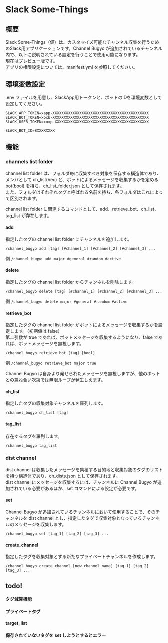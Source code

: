# Slack Some-Things

## 概要

Slack Some-Things（仮）は、カスタマイズ可能なチャンネル収集を行うためのSlack用アプリケーションです。Channel Bugyo が追加されているチャンネル内で、以下に説明されている設定を行うことで使用可能になります。 \
現在はプレビュー版です。 \
アプリの権限設定については、manifest.yml を参照してください。


## 環境変数設定
.env ファイルを用意し、SlackApp用トークンと、ボットのIDを環境変数として設定してください。
```
SLACK_APP_TOKEN=xapp-XXXXXXXXXXXXXXXXXXXXXXXXXXXXXXXXXXXXXXXXXXX
SLACK_BOT_TOKEN=xoxb-XXXXXXXXXXXXXXXXXXXXXXXXXXXXXXXXXXXXXXXXXXX
SLACK_USER_TOKEN=xoxp-XXXXXXXXXXXXXXXXXXXXXXXXXXXXXXXXXXXXXXXXXX

SLACK_BOT_ID=BXXXXXXXX
```

## 機能

### channels list folder

channel list folder は、フォルダ毎に収集すべき対象を保存する構造体であり、メンバとして ch_list(Vec) と、ボットによるメッセージを収集するかを定める bot(bool) を持ち、ch_list_folder.json として保存されます。 \
また、フォルダはそれぞれタグと呼ばれる名前を持ち、各フォルダはこれによって区別されます。 

channel list folder に関連するコマンドとして、add、retrieve_bot、ch_list、tag_list が存在します。

#### add

指定したタグの channel list folder にチャンネルを追加します。

`/channel_bugyo add [tag] [#channel_1] [#channel_2] [#channel_3] ...`

例
`/channel_bugyo add major #general #random #active`

#### delete

指定したタグの channel list folder からチャンネルを削除します。

`/channel_bugyo delete [tag] [#channel_1] [#channel_2] [#channel_3] ...`

例
`/channel_bugyo delete major #general #random #active`

#### retrieve_bot

指定したタグの channel list folder がボットによるメッセージを収集するかを設定します。（初期値は false） \
第二引数が true であれば、ボットメッセージを収集するようになり、false であれば、ボットメッセージを無視します。

`/channel_bugyo retrieve_bot [tag] [bool]`

例
`/channel_bugyo retrieve_bot major true`

Channel Bugyo は自身より発せられたメッセージを無視しますが、他のボットとの兼ね合い次第では無限ループが発生しえます。

#### ch_list

指定したタグの収集対象チャンネルを羅列します。

`/channel_bugyo ch_list [tag]`

#### tag_list

存在するタグを羅列します。

`/channel_bugyo tag_list`

### dist channel

dist channel は収集したメッセージを集積する目的地と収集対象のタグのリストを持つ構造体であり、ch_dists.json として保存されます。 \
dist channel にメッセージを収集するには、チャンネルに Channel Bugyo が追加されている必要があるほか、set コマンドによる設定が必要です。

#### set

Channel Bugyo が追加されているチャンネルにおいて使用することで、そのチャンネルを dist channel とし、指定したタグで収集対象となっているチャンネルのメッセージを収集します。

`/channel_bugyo set [tag_1] [tag_2] [tag_3] ...`

#### create_channel

指定したタグを収集対象とする新たなプライベートチャンネルを作成します。

`/channel_bugyo create_channel [new_channel_name] [tag_1] [tag_2] [tag_3] ...`

## todo!

#### タグ減算機能

#### プライベートタグ

#### target_list

#### 保存されていないタグを set しようとするとエラー